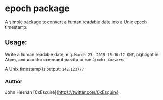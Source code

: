 # epoch package

A simple package to convert a human readable date into a Unix epoch timestamp.

## Usage:

Write a human readable date, e.g. `March 23, 2015 15:16:17 GMT`, highlight in Atom, and use the command palette to run `Epoch: Convert`.

A Unix timestamp is output: `1427123777`

### Author:
John Heenan [0xEsquire]{https://twitter.com/0xEsquire}
